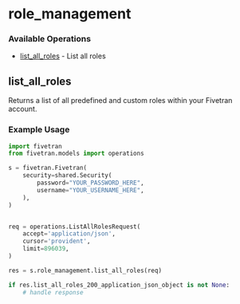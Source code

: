 # role_management

### Available Operations

* [list_all_roles](#list_all_roles) - List all roles

## list_all_roles

Returns a list of all predefined and custom roles within your Fivetran account.

### Example Usage

```python
import fivetran
from fivetran.models import operations

s = fivetran.Fivetran(
    security=shared.Security(
        password="YOUR_PASSWORD_HERE",
        username="YOUR_USERNAME_HERE",
    ),
)


req = operations.ListAllRolesRequest(
    accept='application/json',
    cursor='provident',
    limit=896039,
)

res = s.role_management.list_all_roles(req)

if res.list_all_roles_200_application_json_object is not None:
    # handle response
```
